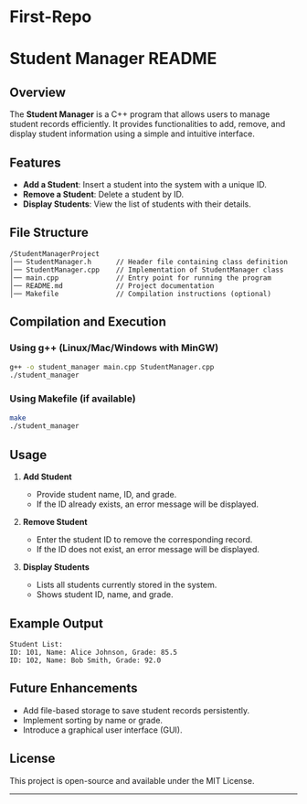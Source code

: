 # First-Repo
# Student Manager README  

## Overview  
The **Student Manager** is a C++ program that allows users to manage student records efficiently. It provides functionalities to add, remove, and display student information using a simple and intuitive interface.

## Features  
- **Add a Student**: Insert a student into the system with a unique ID.  
- **Remove a Student**: Delete a student by ID.  
- **Display Students**: View the list of students with their details.  

## File Structure  
```
/StudentManagerProject
│── StudentManager.h      // Header file containing class definition
│── StudentManager.cpp    // Implementation of StudentManager class
│── main.cpp              // Entry point for running the program
│── README.md             // Project documentation
│── Makefile              // Compilation instructions (optional)
```

## Compilation and Execution  
### Using g++ (Linux/Mac/Windows with MinGW)  
```sh
g++ -o student_manager main.cpp StudentManager.cpp
./student_manager
```

### Using Makefile (if available)  
```sh
make
./student_manager
```

## Usage  
1. **Add Student**  
   - Provide student name, ID, and grade.  
   - If the ID already exists, an error message will be displayed.  

2. **Remove Student**  
   - Enter the student ID to remove the corresponding record.  
   - If the ID does not exist, an error message will be displayed.  

3. **Display Students**  
   - Lists all students currently stored in the system.  
   - Shows student ID, name, and grade.  

## Example Output  
```
Student List:
ID: 101, Name: Alice Johnson, Grade: 85.5
ID: 102, Name: Bob Smith, Grade: 92.0
```

## Future Enhancements  
- Add file-based storage to save student records persistently.  
- Implement sorting by name or grade.  
- Introduce a graphical user interface (GUI).  

## License  
This project is open-source and available under the MIT License.  

---
